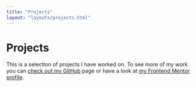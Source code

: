 ```yaml
---
title: "Projects"
layout: "layouts/projects.html"
---
```


<h1 class="visually-hidden">Projects</h1>
This is a selection of projects I have worked on. To see more of my work you can <a href="https://github.com/dwhenson">check out my GitHub</a> page or have a look at <a href="https://www.frontendmentor.io/profile/dwhenson">my Frontend Mentor profile</a>.
